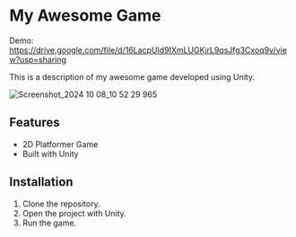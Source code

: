 # My Awesome Game
Demo: https://drive.google.com/file/d/16LacpUId9IXmLUGKjrL9qsJfg3Cxoq9v/view?usp=sharing

This is a description of my awesome game developed using Unity.

![Screenshot_2024 10 08_10 52 29 965](https://github.com/user-attachments/assets/501797ee-0796-456f-a196-ff220e4e4c19)

## Features
- 2D Platformer Game
- Built with Unity

## Installation
1. Clone the repository.
2. Open the project with Unity.
3. Run the game.
